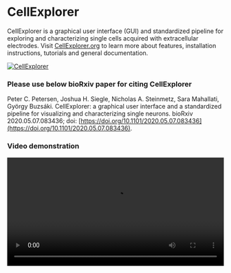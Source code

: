 # CellExplorer
CellExplorer is a graphical user interface (GUI) and standardized pipeline for exploring and characterizing single cells acquired with extracellular electrodes. Visit [CellExplorer.org](https://cellexplorer.org/) to learn more about features, installation instructions, tutorials and general documentation.

<a href="https://cellexplorer.org/">![CellExplorer](https://buzsakilab.com/wp/wp-content/uploads/2020/05/CellExplorerInterface-1200x730-1.jpg)</a>
### Please use below bioRxiv paper for citing CellExplorer
Peter C. Petersen, Joshua H. Siegle, Nicholas A. Steinmetz, Sara Mahallati, György Buzsáki. CellExplorer: a graphical user interface and a standardized pipeline for visualizing and characterizing single neurons. bioRxiv 2020.05.07.083436; doi: [https://doi.org/10.1101/2020.05.07.083436](https://doi.org/10.1101/2020.05.07.083436).

### Video demonstration
<video width="100%" height="auto" controls="controls">
  <source src="https://buzsakilab.com/CellExplorer/CellExplorerMovie_WhiteIntro.mp4" type="video/mp4">
</video>
